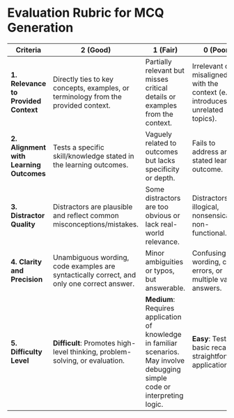 # Evaluation Rubric for MCQ Generation

| **Criteria**                          | **2 (Good)**                                                                                     | **1 (Fair)**                                                                                     | **0 (Poor)**                                                                                     |
|---------------------------------------|--------------------------------------------------------------------------------------------------|--------------------------------------------------------------------------------------------------|--------------------------------------------------------------------------------------------------|
| **1. Relevance to Provided Context**  | Directly ties to key concepts, examples, or terminology from the provided context. | Partially relevant but misses critical details or examples from the context.                    | Irrelevant or misaligned with the context (e.g., introduces unrelated topics).                   |
| **2. Alignment with Learning Outcomes** | Tests a specific skill/knowledge stated in the learning outcomes. | Vaguely related to outcomes but lacks specificity or depth.                                     | Fails to address any stated learning outcome.                                                    |
| **3. Distractor Quality**             | Distractors are plausible and reflect common misconceptions/mistakes. | Some distractors are too obvious or lack real-world relevance.                                  | Distractors are illogical, nonsensical, or non-functional.                                       |
| **4. Clarity and Precision**          | Unambiguous wording, code examples are syntactically correct, and only one correct answer.     | Minor ambiguities or typos, but answerable.                                                    | Confusing wording, code errors, or multiple valid answers.                                      |
| **5. Difficulty Level**                     | **Difficult**: Promotes high-level thinking, problem-solving, or evaluation.  | **Medium**: Requires application of knowledge in familiar scenarios. May involve debugging simple code or interpreting logic. |**Easy**: Tests basic recall or straightforward application.  |